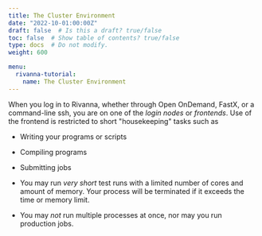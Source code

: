 ```yaml
---
title: The Cluster Environment
date: "2022-10-01:00:00Z"
draft: false  # Is this a draft? true/false
toc: false  # Show table of contents? true/false
type: docs  # Do not modify.
weight: 600

menu:
  rivanna-tutorial:
    name: The Cluster Environment
---
```


When you log in to Rivanna, whether through Open OnDemand, FastX, or a command-line ssh, you are on one of the _login nodes_ or _frontends_. 
Use of the frontend is restricted to short "housekeeping" tasks such as
   - Writing your programs or scripts
   - Compiling programs
   - Submitting jobs

- You may run _very short_ test runs with a limited number of cores and amount of memory. Your process will be terminated if it exceeds the time or memory limit.

- You may _not_ run multiple processes at once, nor may you run production jobs.
